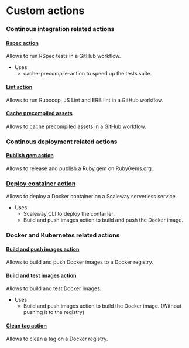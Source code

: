 # Custom actions

### Continous integration related actions
#### [Rspec action](https://github.com/OpenSourcePolitics/rspec-action)
Allows to run RSpec tests in a GitHub workflow.
- Uses:
  - cache-precompile-action to speed up the tests suite.

#### [Lint action](https://github.com/OpenSourcePolitics/lint-action)
Allows to run Rubocop, JS Lint and ERB lint in a GitHub workflow.

#### [Cache precompiled assets](https://github.com/OpenSourcePolitics/cache-precompile-action)
Allows to cache precompiled assets in a GitHub workflow.

### Continous deployment related actions
#### [Publish gem action](https://github.com/OpenSourcePolitics/publish-gem-action)
Allows to release and publish a Ruby gem on RubyGems.org.

### [Deploy container action](https://github.com/OpenSourcePolitics/deploy-container-action)
Allows to deploy a Docker container on a Scaleway serverless service.
- Uses:
  - Scaleway CLI to deploy the container.
  - Build and push images action to build and push the Docker image.

### Docker and Kubernetes related actions
#### [Build and push images action](https://github.com/OpenSourcePolitics/build-and-push-images-action)
Allows to build and push Docker images to a Docker registry.

#### [Build and test images action](https://github.com/OpenSourcePolitics/build-and-test-images-action)
Allows to build and test Docker images.
- Uses:
  - Build and push images action to build the Docker image. (Without pushing it to the registry)

#### [Clean tag action](https://github.com/OpenSourcePolitics/clean-tag-action)
Allows to clean a tag on a Docker registry.
